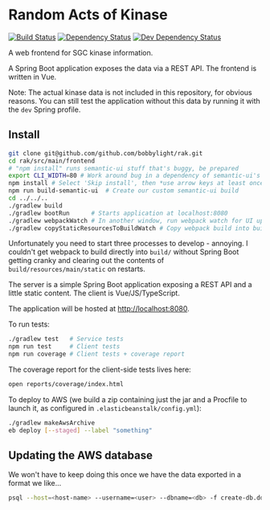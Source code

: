 # Random Acts of Kinase
[![Build Status](https://travis-ci.org/bobbylight/rak.svg?branch=master)](https://travis-ci.org/bobbylight/rak)
[![Dependency Status](https://img.shields.io/david/bobbylight/rak.svg)](https://david-dm.org/bobbylight/rak)
[![Dev Dependency Status](https://img.shields.io/david/dev/bobbylight/rak.svg)](https://david-dm.org/bobbylight/rak?type=dev)

A web frontend for SGC kinase information.

A Spring Boot application exposes the data via a REST API.  The frontend is written in Vue.

Note:  The actual kinase data is not included in this repository, for obvious reasons.
You can still test the application without this data by running it with the `dev` Spring profile.

## Install

```sh
git clone git@github.com/github.com/bobbylight/rak.git
cd rak/src/main/frontend
# "npm install" runs semantic-ui stuff that's buggy, be prepared
export CLI_WIDTH=80 # Work around bug in a dependency of semantic-ui's build, should be exactly right
npm install # Select 'Skip install', then *use arrow keys at least once* to select Yes or No
npm run build-semantic-ui  # Create our custom semantic-ui build
cd ../../..
./gradlew build
./gradlew bootRun      # Starts application at localhost:8080
./gradlew webpackWatch # In another window, run webpack watch for UI updates
./gradlew copyStaticResourcesToBuildWatch # Copy webpack build into build/ for hot deploys
```

Unfortunately you need to start three processes to develop - annoying.  I couldn't get
webpack to build directly into `build/` without Spring Boot getting cranky and clearing
out the contents of `build/resources/main/static` on restarts.

The server is a simple Spring Boot application exposing a REST API and a little
static content.  The client is Vue/JS/TypeScript.

The application will be hosted at [http://localhost:8080]().

To run tests:
```sh
./gradlew test   # Service tests
npm run test     # Client tests
npm run coverage # Client tests + coverage report
```

The coverage report for the client-side tests lives here:
```sh
open reports/coverage/index.html
```

To deploy to AWS (we build a zip containing just the jar and a Procfile to launch
it, as configured in `.elasticbeanstalk/config.yml`):
```sh
./gradlew makeAwsArchive
eb deploy [--staged] --label "something"
```

## Updating the AWS database
We won't have to keep doing this once we have the data exported in a format we like...
```sh
psql --host=<host-name> --username=<user> --dbname=<db> -f create-db.ddl
```
